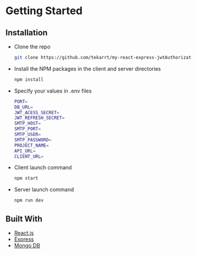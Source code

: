 # Getting Started

## Installation

- Clone the repo
  
  ```bash
  git clone https://github.com/tekarrt/my-react-express-jwtAuthorization.git
  ```

- Install the NPM packages in the client and server directories

    ```bash
    npm install
    ```

- Specify your values in .env files

    ```bash
    PORT= 
    DB_URL= 
    JWT_ACESS_SECRET= 
    JWT_REFRESH_SECRET= 
    SMTP_HOST=
    SMTP_PORT=
    SMTP_USER=
    SMTP_PASSWORD=
    PROJECT_NAME= 
    API_URL=
    CLIENT_URL=
    ```

- Сlient launch command
    ```bash
    npm start
    ```
- Server launch command
    ```bash
    npm run dev
    ```

## Built With
- <a href='https://reactjs.org/'>React.js</a>
- <a href='https://expressjs.com/'>Express</a>
- <a href='https://www.mongodb.com/'>Mongo DB</a>
